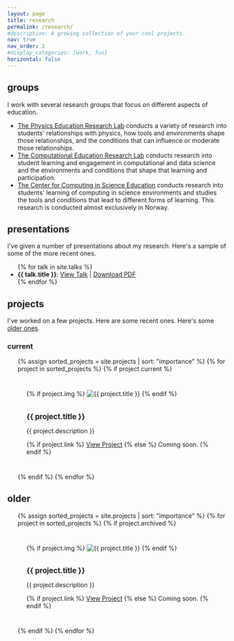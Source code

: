 ```yaml
---
layout: page
title: research
permalink: /research/
#description: A growing collection of your cool projects.
nav: true
nav_order: 2
#display_categories: [work, fun]
horizontal: false
---
```


<style>

.project-grid {
  display: grid;
  grid-template-columns: repeat(auto-fit, minmax(300px, 1fr));
  gap: 20px;
}

.project-card {
  border: 0px dotted #ccc;
  padding: 20px;
}

.project-card img {
  max-width: 100%;
  height: auto;
  margin-bottom: 10px;
}

.project-card h2 {
  font-size: 1.2em;
  margin-bottom: 10px;
}

.project-card p {
  font-size: 1em;
}

.project-grid li {
  list-style: none;
}
</style>

## groups

I work with several research groups that focus on different aspects of education.

* [The Physics Education Research Lab](https://perl.natsci.msu.edu) conducts a variety of research into students' relationships with physics, how tools and environments shape those relationships, and the conditions that can influence or moderate those relationships.
* [The Computational Education Research Lab](https://msu-cerl.github.io) conducts research into student learning and engagement in computational and data science and the environments and conditions that shape that learning and participation.
* [The Center for Computing in Science Education](https://www.mn.uio.no/ccse/english/) conducts research into students' learning of computing in science environments and studies the tools and conditions that lead to different forms of learning. This research is conducted almost exclusively in Norway.

## presentations

I've given a number of presentations about my research. Here's a sample of some of the more recent ones.

<ul>
{% for talk in site.talks %}
  <li>
    <strong>{{ talk.title }}</strong>: <!-- Assuming you set the title in the front matter of the Markdown/HTML files -->
    <a href="../assets{{ talk.url | relative_url }}index.html">View Talk</a> |
    <a href="../assets{{ talk.url | relative_url | replace: 'index.html'}}{{ talk.file}}">Download PDF</a>
  </li>
{% endfor %}
</ul>

## projects

I've worked on a few projects. Here are some recent ones. Here's some [older ones](#older).

### current

<ul class="project-grid">
{% assign sorted_projects = site.projects | sort: "importance" %}
  {% for project in sorted_projects %}
    {% if project.current %}
      <li class="project-card">
        {% if project.img %}
          <img src="{{ site.baseurl }}{{ project.img }}" alt="{{ project.title }}">
        {% endif %}
        <h2>{{ project.title }}</h2>
        <p>{{ project.description }}</p>
        {% if project.link %}
          <a href="{{ project.link }}">View Project</a>
        {% else %}
        Coming soon.
        {% endif %} 
      </li>
    {% endif %}
  {% endfor %}
</ul>

## older

<ul class="project-grid">
  {% assign sorted_projects = site.projects | sort: "importance" %}
  {% for project in sorted_projects %}
    {% if project.archived %}
      <li class="project-card">
        {% if project.img %}
          <img src="{{ site.baseurl }}{{ project.img }}" alt="{{ project.title }}">
        {% endif %}
        <h2>{{ project.title }}</h2>
        <p>{{ project.description }}</p>
        {% if project.link %}
          <a href="{{ project.link }}">View Project</a>
        {% else %}
        Coming soon.
        {% endif %} 
      </li>
    {% endif %}
  {% endfor %}
</ul>